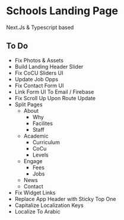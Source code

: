 # Schools Landing Page

Next.Js & Typescript based

## To Do

- Fix Photos & Assets
- Build Landing Header Slider
- Fix CoCU Sliders UI
- Update Job Opps
- Fix Contact Form UI
- Link Form UI To Email / Firebase
- Fix Scroll Up Upon Route Update
- Split Pages
  - About
    - Why
    - Facilites
    - Staff
  - Academic
    - Curriculum
    - CoCu
    - Levels
  - Engage
    - Fees
    - Jobs
  - News
  - Contact
- Fix Widget Links
- Replace App Header with Sticky Top One
- Capitalize Localization Keys
- Localize To Arabic

